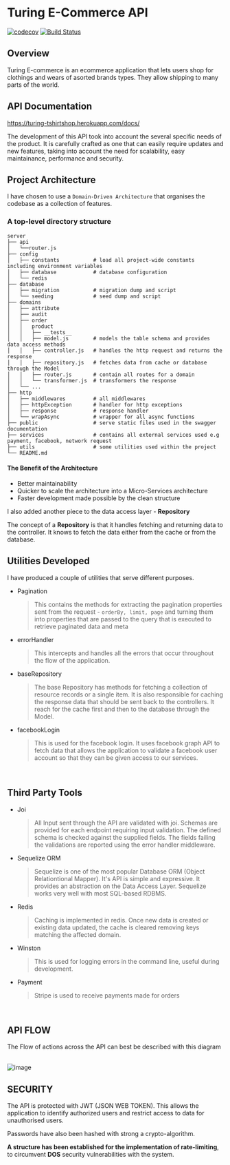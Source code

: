 # Turing E-Commerce API

[![codecov](https://codecov.io/gh/terisolve/turing-api/branch/master/graph/badge.svg?token=ZFqUkBI4VD)](https://codecov.io/gh/terisolve/turing-api)
[![Build Status](https://travis-ci.com/terisolve/turing-api.svg?token=ozaWQTUqMvyqxXhsDedC&branch=master)](https://travis-ci.com/terisolve/turing-api)

## Overview
Turing E-commerce is an ecommerce application that lets users shop for clothings and wears of asorted brands types. They allow shipping to many parts of the world. 

## API Documentation
https://turing-tshirtshop.herokuapp.com/docs/

The development of this API took into account the several specific needs of the product. It is carefully crafted as one that can easily require updates and new features, taking into account the need for scalability, easy maintainance, performance and security.

## Project Architecture
I have chosen to use a `Domain-Driven Architecture` that organises the codebase as a collection of features. 

### A top-level directory structure 

    server
    ├── api       
    │   └──router.js
    ├── config
    │   ├── constants           # load all project-wide constants including environment variables
    │   ├── database            # database configuration
    │   └── redis   
    ├── database
    │   ├── migration           # migration dump and script
    │   └── seeding             # seed dump and script
    ├── domains
    │   ├── attribute      
    │   ├── audit               
    │   ├── order               
    │   │   product 
    │   │   ├── __tests__
    │   │   ├── model.js        # models the table schema and provides data access methods
    │   │   ├── controller.js   # handles the http request and returns the response
    │   │   ├── repository.js   # fetches data from cache or database through the Model
    │   │   ├── router.js       # contain all routes for a domain
    │   │   └── transformer.js  # transformers the response                               
    │   └── ...                                     
    ├── http
    │   ├── middlewares         # all middlewares
    │   ├── httpException       # handler for http exceptions
    │   ├── response            # response handler
    │   └── wrapAsync           # wrapper for all async functions
    ├── public                  # serve static files used in the swagger documentation
    ├── services                # contains all external services used e.g payment, facebook, network request
    ├── utils                   # some utilities used within the project
    └── README.md





#### The Benefit of the Architecture
- Better maintainability
- Quicker to scale the architecture into a Micro-Services architecture
- Faster development made possible by the clean structure

I also added another piece to the data access layer - **Repository**

The concept of a **Repository** is that it handles fetching and returning data to the controller. It knows to fetch the data either from the cache or from the database.


## Utilities Developed
I have produced a couple of utilities that serve different purposes.

* Pagination
  > This contains the methods for extracting the pagination properties sent from the request - `orderBy, limit, page` and turning them into properties that are passed to the query that is executed to retrieve paginated data and meta

* errorHandler
  > This intercepts and handles all the errors that occur throughout the flow of the application.

* baseRepository
  > The base Repository has methods for fetching a collection of resource records or a single item. It is also responsible for caching the response data that should be sent back to the controllers. It reach for the cache first and then to the database through the Model.

* facebookLogin
  > This is used for the facebook login. It uses facebook graph API to fetch data that allows the application to validate a facebook user account so that they can be given access to our services.

<br />

## Third Party Tools
* Joi 
  > All Input sent through the API are validated with joi. Schemas are provided for each endpoint requiring input validation. The defined schema is checked against the supplied fields. The fields failing the validations are reported using the error handler middleware.

* Sequelize ORM
  > Sequelize is one of the most popular Database ORM (Object Relationtional Mapper). It's API is simple and expressive. It provides an abstraction on the Data Access Layer. Sequelize works very well with most SQL-based RDBMS.

* Redis
  > Caching is implemented in redis. Once new data is created or existing data updated, the cache is cleared removing keys matching the affected domain.

* Winston
  > This is used for logging errors in the command line, useful during development.

* Payment
  > Stripe is used to receive payments made for orders

<br />

## API FLOW
The Flow of actions across the API can best be described with this diagram
<br />
<br />

![image](https://user-images.githubusercontent.com/51211828/59460119-3b7d4180-8e16-11e9-8b5a-03e687d9780c.png)

## SECURITY
The API is protected with JWT (JSON WEB TOKEN). This allows the application to identify authorized users and restrict access to data for unauthorised users.

Passwords have also been hashed with strong a crypto-algorithm.

**A structure has been established for the implementation of rate-limiting**, to circumvent **DOS** security vulnerabilities with the system.
